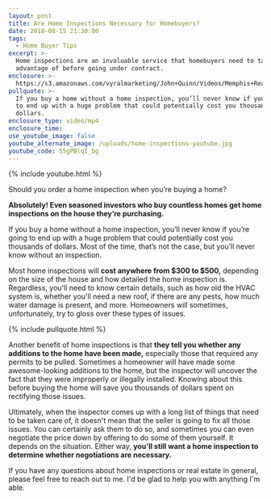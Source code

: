```yaml
---
layout: post
title: Are Home Inspections Necessary for Homebuyers?
date: 2018-08-15 21:30:00
tags:
  - Home Buyer Tips
excerpt: >-
  Home inspections are an invaluable service that homebuyers need to take
  advantage of before going under contract.
enclosure: >-
  https://s3.amazonaws.com/vyralmarketing/John+Quinn/Videos/Memphis+Real+Estate-+Are+Home+Inspections+Necessary+for+Homebuyers%253F.mp4
pullquote: >-
  If you buy a home without a home inspection, you’ll never know if you’re going
  to end up with a huge problem that could potentially cost you thousands of
  dollars.
enclosure_type: video/mp4
enclosure_time:
use_youtube_image: false
youtube_alternate_image: /uploads/home-inspections-youtube.jpg
youtube_code: 55gPBlqI_bg
---
```


{% include youtube.html %}

Should you order a home inspection when you’re buying a home?

**Absolutely! Even seasoned investors who buy countless homes get home inspections on the house they’re purchasing.**

If you buy a home without a home inspection, you’ll never know if you’re going to end up with a huge problem that could potentially cost you thousands of dollars. Most of the time, that’s not the case, but you’ll never know without an inspection.

Most home inspections will **cost anywhere from $300 to $500,** depending on the size of the house and how detailed the home inspection is. Regardless, you'll need to know certain details, such as how old the HVAC system is, whether you'll need a new roof, if there are any pests, how much water damage is present, and more. Homeowners will sometimes, unfortunately, try to gloss over these types of issues.

{% include pullquote.html %}

Another benefit of home inspections is that **they tell you whether any additions to the home have been made,** especially those that required any permits to be pulled. Sometimes a homeowner will have made some awesome-looking additions to the home, but the inspector will uncover the fact that they were improperly or illegally installed. Knowing about this before buying the home will save you thousands of dollars spent on rectifying those issues.

Ultimately, when the inspector comes up with a long list of things that need to be taken care of, it doesn't mean that the seller is going to fix all those issues. You can certainly ask them to do so, and sometimes you can even negotiate the price down by offering to do some of them yourself. It depends on the situation. Either way, **you'll still want a home inspection to determine whether negotiations are necessary.**

If you have any questions about home inspections or real estate in general, please feel free to reach out to me. I'd be glad to help you with anything I'm able.